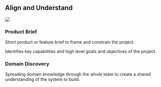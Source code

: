 ## Align and Understand

![](embed:AlignAndUnderstand)

### Product Brief
Short product or feature brief to frame and constrain the project.

Identifies key capabilities and high level goals and objectives of the project.

### Domain Discovery
Spreading domain knowledge through the whole team to create a shared understanding of the system to build.

